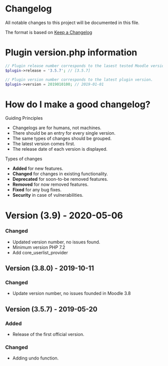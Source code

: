 # Changelog
All notable changes to this project will be documented in this file.

The format is based on [Keep a Changelog](https://keepachangelog.com/en/1.0.0/)

# Plugin version.php information
```php
// Plugin release number corresponds to the lasest tested Moodle version in which the plugin has been tested.
$plugin->release = '3.5.7'; // [3.5.7]

// Plugin version number corresponds to the latest plugin version.
$plugin->version = 2019010100; // 2019-01-01
```

# How do I make a good changelog?
Guiding Principles
* Changelogs are for humans, not machines.
* There should be an entry for every single version.
* The same types of changes should be grouped.
* The latest version comes first.
* The release date of each version is displayed.

Types of changes
* **Added** for new features.
* **Changed** for changes in existing functionality.
* **Deprecated** for soon-to-be removed features.
* **Removed** for now removed features.
* **Fixed** for any bug fixes.
* **Security** in case of vulnerabilities.

# Version (3.9) - 2020-05-06

### Changed
- Updated version number, no issues found.
- Minimum version PHP 7.2
- Add core_userlist_provider

## Version (3.8.0) - 2019-10-11
### Changed
- Update version number, no issues founded in Moodle 3.8


## Version (3.5.7) - 2019-05-20
### Added
- Release of the first official version.

### Changed
- Adding undo function.